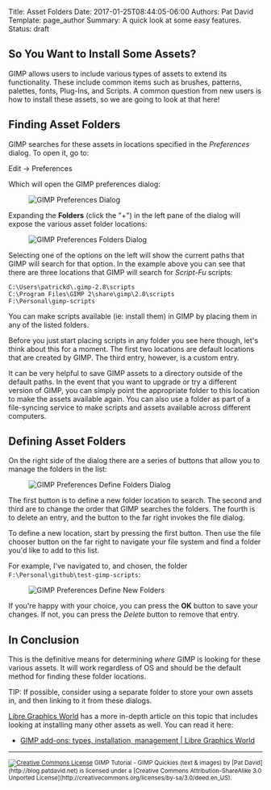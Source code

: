 Title: Asset Folders
Date: 2017-01-25T08:44:05-06:00 
Authors: Pat David
Template: page_author
Summary: A quick look at some easy features.
Status: draft


## So You Want to Install Some Assets?

GIMP allows users to include various types of assets to extend its functionality.
These include common items such as brushes, patterns, palettes, fonts, Plug-Ins, and Scripts.
A common question from new users is how to install these assets, so we are going to look at that here!


## Finding Asset Folders

GIMP searches for these assets in locations specified in the _Preferences_ dialog.
To open it, go to:

<div class="MenuCmd"><span>Edit → Preferences</span></div>

Which will open the GIMP preferences dialog:

<figure>
<img src='{filename}GIMP-Preferences.png' alt='GIMP Preferences Dialog'>
</figure>

Expanding the **Folders** (click the "+") in the left pane of the dialog will expose the various asset folder locations:

<figure>
<img src='{filename}GIMP-Preferences-Folders.png' alt='GIMP Preferences Folders Dialog'>
</figure>

Selecting one of the options on the left will show the current paths that GIMP will search for that option.
In the example above you can see that there are three locations that GIMP will search for _Script-Fu_ scripts:

```
C:\Users\patrickd\.gimp-2.8\scripts
C:\Program Files\GIMP 2\share\gimp\2.0\scripts
F:\Personal\gimp-scripts
```

You can make scripts available (ie: install them) in GIMP by placing them in any of the listed folders.

Before you just start placing scripts in any folder you see here though, let's think about this for a moment.
The first two locations are default locations that are created by GIMP.
The third entry, however, is a custom entry. 

It can be very helpful to save GIMP assets to a directory outside of the default paths.
In the event that you want to upgrade or try a different version of GIMP, you can simply point the appropriate folder to this location to make the assets available again.
You can also use a folder as part of a file-syncing service to make scripts and assets available across different computers.


## Defining Asset Folders

On the right side of the dialog there are a series of buttons that allow you to manage the folders in the list:

<figure>
<img src='{filename}GIMP-Preferences-Define.png' alt='GIMP Preferences Define Folders Dialog'>
</figure>


The first button is to define a new folder location to search.
The second and third are to change the order that GIMP searches the folders.
The fourth is to delete an entry, and the button to the far right invokes the file dialog.

To define a new location, start by pressing the first button.
Then use the file chooser button on the far right to navigate your file system and find a folder you'd like to add to this list.

For example, I've navigated to, and chosen, the folder `F:\Personal\github\test-gimp-scripts`:

<figure>
<img src='{filename}GIMP-Preferences-Folders-New.png' alt='GIMP Preferences Define New Folders'>
</figure>

If you're happy with your choice, you can press the **OK** button to save your changes.
If not, you can press the _Delete_ button to remove that entry.



## In Conclusion

This is the definitive means for determining _where_ GIMP is looking for these various assets.
It will work regardless of OS and should be the default method for finding these folder locations.

TIP: If possible, consider using a separate folder to store your own assets in, and then linking to it from these dialogs.

[Libre Graphics World][lgw] has a more in-depth article on this topic that includes looking at installing many other assets as well.  You can read it here:

* [GIMP add-ons: types, installation, management | Libre Graphics World](http://libregraphicsworld.org/blog/entry/gimp-add-ons-types-installation-management)

[lgw]: http://libregraphicsworld.org/

---


<small>
<a href="http://creativecommons.org/licenses/by-sa/3.0/deed.en_US" rel="license"><img class='cc-badge' alt="Creative Commons License" src="/images/creativecommons/by-sa 80x15.png" /></a>
<span xmlns:dct="http://purl.org/dc/terms/">GIMP Tutorial - GIMP Quickies (text & images)</span> by [Pat David](http://blog.patdavid.net)   
is licensed under a [Creative Commons Attribution-ShareAlike 3.0 Unported License](http://creativecommons.org/licenses/by-sa/3.0/deed.en_US).
</small>

